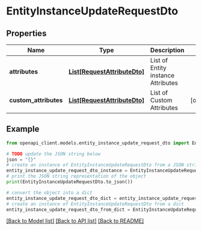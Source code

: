 # EntityInstanceUpdateRequestDto


## Properties

Name | Type | Description | Notes
------------ | ------------- | ------------- | -------------
**attributes** | [**List[RequestAttributeDto]**](RequestAttributeDto.md) | List of Entity instance Attributes | 
**custom_attributes** | [**List[RequestAttributeDto]**](RequestAttributeDto.md) | List of Custom Attributes | [optional] 

## Example

```python
from openapi_client.models.entity_instance_update_request_dto import EntityInstanceUpdateRequestDto

# TODO update the JSON string below
json = "{}"
# create an instance of EntityInstanceUpdateRequestDto from a JSON string
entity_instance_update_request_dto_instance = EntityInstanceUpdateRequestDto.from_json(json)
# print the JSON string representation of the object
print(EntityInstanceUpdateRequestDto.to_json())

# convert the object into a dict
entity_instance_update_request_dto_dict = entity_instance_update_request_dto_instance.to_dict()
# create an instance of EntityInstanceUpdateRequestDto from a dict
entity_instance_update_request_dto_from_dict = EntityInstanceUpdateRequestDto.from_dict(entity_instance_update_request_dto_dict)
```
[[Back to Model list]](../README.md#documentation-for-models) [[Back to API list]](../README.md#documentation-for-api-endpoints) [[Back to README]](../README.md)


